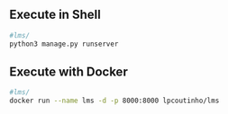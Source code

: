 ## Execute in Shell

```bash
#lms/
python3 manage.py runserver
```

## Execute with Docker

```bash
#lms/
docker run --name lms -d -p 8000:8000 lpcoutinho/lms
```
